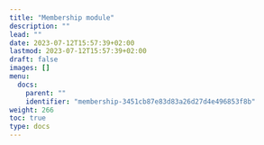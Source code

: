 ```yaml
---
title: "Membership module"
description: ""
lead: ""
date: 2023-07-12T15:57:39+02:00
lastmod: 2023-07-12T15:57:39+02:00
draft: false
images: []
menu:
  docs:
    parent: ""
    identifier: "membership-3451cb87e83d83a26d27d4e496853f8b"
weight: 266
toc: true
type: docs
---
```


